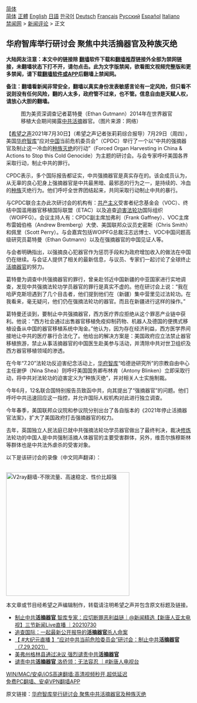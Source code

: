  <!-- 面包屑导航 --> <div class="breadcrumb"><!-- GTranslate: https://gtranslate.io/ -->  <div class="switcher notranslate">  <div class="selected">  <a href="#" onclick="return false;"> 简体</a>  </div>  <div class="option">  <a href="https://www.bannedbook.org" onclick="doGTranslate('zh-CN|zh-CN');jQuery('div.switcher div.selected a').html(jQuery(this).html());return false;" title="简体中文" class="nturl selected"> 简体</a>  <a href="https://www.bannedbook.org/zh-tw/" onclick="doGTranslate('zh-CN|zh-TW');jQuery('div.switcher div.selected a').html(jQuery(this).html());return false;" title="繁體中文" class="nturl"> 正體</a>  <a href="https://www.bannedbook.org/en/" onclick="doGTranslate('zh-CN|en');jQuery('div.switcher div.selected a').html(jQuery(this).html());return false;" title="English" class="nturl"> English</a>  <a href="https://www.bannedbook.org/ja/" onclick="doGTranslate('zh-CN|ja');jQuery('div.switcher div.selected a').html(jQuery(this).html());return false;" title="日本語" class="nturl"> 日語</a>  <a href="https://www.bannedbook.org/ko/" onclick="doGTranslate('zh-CN|ko');jQuery('div.switcher div.selected a').html(jQuery(this).html());return false;" title="한국어" class="nturl"> 한국어</a>  <a href="https://www.bannedbook.org/de/" onclick="doGTranslate('zh-CN|de');jQuery('div.switcher div.selected a').html(jQuery(this).html());return false;" title="Deutsch" class="nturl"> Deutsch</a>  <a href="https://www.bannedbook.org/fr/" onclick="doGTranslate('zh-CN|fr');jQuery('div.switcher div.selected a').html(jQuery(this).html());return false;" title="Français" class="nturl"> Français</a>  <a href="https://www.bannedbook.org/ru/" onclick="doGTranslate('zh-CN|ru');jQuery('div.switcher div.selected a').html(jQuery(this).html());return false;" title="Русский" class="nturl"> Русский</a>  <a href="https://www.bannedbook.org/es/" onclick="doGTranslate('zh-CN|es');jQuery('div.switcher div.selected a').html(jQuery(this).html());return false;" title="Español" class="nturl"> Español</a>  <a href="https://www.bannedbook.org/it/" onclick="doGTranslate('zh-CN|it');jQuery('div.switcher div.selected a').html(jQuery(this).html());return false;" title="Italiano" class="nturl"> Italiano</a>  </div>  </div>      <div class='breadcrumb-sub'><!-- Breadcrumb NavXT 6.3.0 --> <a href="https://www.bannedbook.org/" class="home">禁闻网</a> &gt; <a href="https://www.bannedbook.org/bnews/comments/" class="category">新闻评论</a> &gt; 正文</div></div><h2>华府智库举行研讨会 聚焦中共活摘器官及种族灭绝</h2> <p class="notice"><b>大陆网友注意：本文中的链接除 <a href="https://github.com/bannedbook/fanqiang" >翻墙</a>软件下载和<a href="https://github.com/killgcd/justmysocks/blob/master/README.md">翻墙推荐</a>链接外全部为禁网链接，未翻墙状态下打不开，请勿点击。此为文字版禁闻，欲看图文视频完整版和更多禁闻，请下载<a href="https://github.com/bannedbook/fanqiang">翻墙软件或APP</a>后翻墙上禁闻网。</p><p>备注：翻墙看新闻非常安全，翻墙以真实身份发表敏感言论有一定风险，但只看不说则没有任何风险，翻的人太多，政府管不过来，也不管。信息自由是天赋人权，请放心大胆的翻墙。</b></p>  <div class="entry"> <figure><figcaption>图为美资深调查记者葛特曼（Ethan Gutmann）2014年在世界器官移植大会期间揭露<a href="https://www.bannedbook.org/bnews/tag/%e4%b8%ad%e5%85%b1/" class="st_tag internal_tag" rel="tag" title="标签 中共 下的日志">中共</a><a href="https://www.bannedbook.org/bnews/tag/%e6%b4%bb%e6%91%98/" class="st_tag internal_tag" rel="tag" title="标签 活摘 下的日志">活摘</a>器官。（图片来源：网络）</figcaption></figure> <p>【<span class='wp_keywordlink_affiliate'><a href="https://www.soundofhope.org" title="希望之声" target="_blank">希望之声</a></span>2021年7月30日】（希望之声记者张莉莉综合报导）7月29日（周四），美国<a href="https://www.bannedbook.org/bnews/tag/%e5%8d%8e%e5%ba%9c/" class="st_tag internal_tag" rel="tag" title="标签 华府 下的日志">华府</a><a href="https://www.bannedbook.org/bnews/tag/%e6%99%ba%e5%ba%93/" class="st_tag internal_tag" rel="tag" title="标签 智库 下的日志">智库</a>“应对<span class='wp_keywordlink_affiliate'><a href="https://www.bannedbook.org/" title="中国" target="_blank">中国</a></span>当前危机委员会”（CPDC）举行了一个以“中共的强摘器官及制止这一冷血的<a href="https://www.bannedbook.org/bnews/tag/%e7%a7%8d%e6%97%8f%e7%81%ad%e7%bb%9d/" class="st_tag internal_tag" rel="tag" title="标签 种族灭绝 下的日志">种族灭绝</a>的行动”（Forced Organ Harvesting in China &amp; Actions to Stop this Cold Genocide）为主题的研讨会。与会专家呼吁美国各界采取行动，制止中共的罪行。</p> <p>CPDC表示，多个国际报告都证实，中共强摘器官是真实存在的。该会成员认为，从无辜的良心犯身上强摘器官是中共最黑暗、最邪恶的行为之一，是持续的、冷血的<a href="https://www.bannedbook.org/bnews/tag/%E7%A7%8D%E6%97%8F/" class="st_tag internal_tag" rel="tag" title="标签 种族 下的日志">种族</a>灭绝行为。他们呼吁全世界团结起来，共同采取行动制止中共的暴行。</p> <p>与CPDC联合主办此次研讨会的机构有：<span class='wp_keywordlink'><a href="https://www.bannedbook.org/forum2/topic6177.html" title="《共产主义的终极目的》" target="_blank">共产主义</a></span>受害者纪念基金会（VOC）、终结中国滥用器官移植国际联盟（ETAC）以及追查<span class='wp_keywordlink'><a href="https://www.bannedbook.org/forum11/topic278.html" title="评江泽民与中共相互利用迫害法轮功" target="_blank">迫害法轮功</a></span>国际组织（WOIPFG）。会议主持人有：CPDC副主席加弗利（Frank Gaffney）、VOC主席布雷姆伯格（Andrew Bremberg）大使、美国联邦众议员史密斯（Chris Smith）和佩里（Scott Perry）。与会嘉宾包括WOIPFG总裁汪志远博士、VOC中国问题高级研究员葛特曼（Ethan Gutmann）以及在强摘器官的中国见证人等。</p>  <p>与会者明确指出，以强摘良心犯器官作为惩罚手段和为政府增加收入的做法在中国仍在继续。与会证人提供了相关的最新信息，与议员、专家们一起讨论了全球终止<a href="https://www.bannedbook.org/bnews/tag/%e6%b4%bb%e6%91%98%e5%99%a8%e5%ae%98/" class="st_tag internal_tag" rel="tag" title="标签 活摘器官 下的日志">活摘器官</a>的努力。</p> <p>葛特曼为调查中共强摘器官的罪行，曾亲赴邻近中国新疆的中亚国家进行实地调查，发现中共强摘法轮功学员器官的罪行是真实不虚的。他在研讨会上说：“我在哈萨克斯坦遇到了几个目击者，他们提到他们在（新疆）集中营里见过法轮功。在我看来，毫无疑问，他们仍在强摘法轮功的器官。而且在新疆进行这样的操作。”</p> <p>葛特曼还谈到，要制止中共强摘器官，西方医疗界应拒绝从这个罪恶产业链中获利。他说：“西方社会通过出售器官移植免疫抑制药物、机器人及德国的便携式移植设备从中国的器官移植系统中淘金。”他认为，因为存在经济利益，西方医学界间接地让中共的医疗暴行合法化了。他给出的解决方案是：美国政府应立法禁止器官移植旅游，禁止从事活摘器官的中国医生赴美参与活动，并清除中共对世卫组织及西方器官移植领域的渗透。</p>  <p>在今年“7.20”法轮功反迫害纪念活动上，<a href="https://www.bannedbook.org/bnews/tag/%e5%8d%8e%e5%ba%9c%e6%99%ba%e5%ba%93/" class="st_tag internal_tag" rel="tag" title="标签 华府智库 下的日志">华府智库</a>“哈德逊研究所”的宗教自由中心主任谢伊（Nina Shea）则呼吁美国国务卿布林肯（Antony Blinken）立即采取行动，将中共对法轮功的迫害定义为“种族灭绝”，并对相关人士实施制裁。</p> <p>今年6月，12名联合国特别报告员致函中共，向其提出了“强摘器官”的问题。他们呼吁中共迅速回应这一指控，并允许国际人权机构对此进行独立调查。</p> <p>今年春季，美国联邦众议院和参议院分别出台了各自版本的《2021年停止活摘器官法案》，扩大了美国政府打击强摘器官的权力。</p>  <p>去年，英国独立人民法庭已就中共强摘法轮功学员器官做出了最终判决，裁决<span class='wp_keywordlink'><a href="https://www.qi-gong.me/" title="气功修炼网" target="_blank">修炼</a></span>法轮功的中国人是中共强制活摘人体器官的主要受害群体，另外，维吾尔族穆斯林等群体也是中共法外虐杀的受害对象。</p> <p>以下是该研讨会的录像（中文同声翻译）：</p> <p><br/><a href="https://github.com/bannedbook/fanqiang/wiki/V2ray%E6%9C%BA%E5%9C%BA"><img src="https://raw.githubusercontent.com/bannedbook/fanqiang/master/v2ss/images/v2free.jpg" width="336" alt="V2ray翻墙-不限流量、高速稳定、性价比超强"></a><br/></p>  <p>本文章或节目经希望之声编辑制作，转载请注明希望之声并包含原文标题及链接。 </p> <ul class='op-related-articles' title='相关阅读'> <li><a href='https://www.bannedbook.org/bnews/bannedvideo/20210730/1597063.html' target='_blank'>制止中共<b>活摘器官</b> 智库专家：应切断罪恶利益链｜@新闻精选【新唐人亚太电视】三节新闻Live直播 ｜20210730</a></li> <li><a href='https://www.bannedbook.org/bnews/comments/20210729/1596582.html' target='_blank'>追查国际：一起最新公开报导的<b>活摘器官</b>杀人命案</a></li> <li><a href='https://www.bannedbook.org/bnews/bannedvideo/20210729/1596540.html' target='_blank'>【 #大纪元直播 】“应对中共当前危险委员会”研讨会：制止中共<b>活摘器官</b>（7.29.2021）</a></li> <li><a href='https://www.bannedbook.org/bnews/comments/20210728/1595516.html' target='_blank'>美弗州格林县通过决议 强烈谴责中共<b>活摘器官</b></a></li> <li><a href='https://www.bannedbook.org/bnews/bannedvideo/20210722/1592167.html' target='_blank'>谴责中共<b>活摘器官</b> 洛侨领：无法容忍 ｜#新唐人电视台</a></li> </ul> <p class="texttj"> <a href="https://github.com/bannedbook/fanqiang/wiki/V2ray%E6%9C%BA%E5%9C%BA" target="_blank">WIN/MAC/安卓/iOS高速翻墙:高清视频秒开,超低延迟</a><br/> <a href="https://github.com/bannedbook/fanqiang/wiki/%E7%A6%81%E9%97%BB%E7%BD%91%E5%AE%89%E5%8D%93%E7%BF%BB%E5%A2%99%E6%96%B0%E9%97%BBAPP" target="_blank">免费PC翻墙、安卓VPN翻墙APP</a></p><p>原文链接：<a class="src_link"  href="https://www.soundofhope.org/post/530879" target="_blank">华府智库举行研讨会 聚焦中共活摘器官及种族灭绝</a></p><a name='sharetosocial'></a>  <div style="margin-bottom:5px;padding-bottom:5px;clear:both"> <div id="archive-pix-1" class="banner-ads"> <!-- AuctionX Display platform tag START --> <div id="26318x728x90x621x_ADSLOT2" clicktrack="%%CLICK_URL_ESC%%"></div> <!-- AuctionX Display platform tag END --> </div> <div id="archive-pix-2" class="banner-ads"> <!-- AuctionX Display platform tag START --> <div id="26315x300x250x621x_ADSLOT2" clicktrack="%%CLICK_URL_ESC%%"></div> <!-- AuctionX Display platform tag END --> </div> </div>  <div id="archive-pix-1" class="banner-ads"> <!-- AuctionX Display platform tag START --> <div id="26318x728x90x621x_ADSLOT3" clicktrack="%%CLICK_URL_ESC%%"></div> <!-- AuctionX Display platform tag END --> </div> </div><!--END ENTRY--> 
